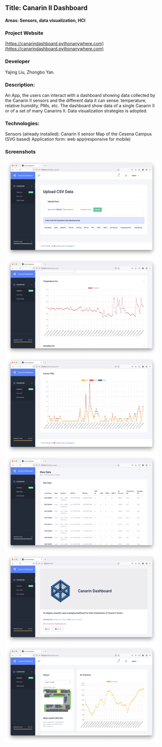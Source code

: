 ## Title: Canarin II Dashboard
#### Areas: Sensors, data visualization, HCI

### Project Website

[https://canarindashboard.pythonanywhere.com](https://canarindashboard.pythonanywhere.com)

### Developer

Yajing Liu, Zhongbo Yan.

### Description: 

An App, the users can interact with a dashboard showing data collected by the Canarin II sensors and the different data it can sense: temperature, relative humidity, PMs, etc. The dashboard show data of a single Canarin II or of a set of many Canarins II. Data visualization strategies is adopted.

### Technologies: 

Sensors (already installed): Canarin II sensor
Map of the Cesena Campus (SVG based)
Application form: web app(responsive for mobile)

### Screenshots

![](assets/dashboard1.png)
![](assets/dashboard2.png)
![](assets/dashboard3.png)
![](assets/dashboard4.png)
![](assets/dashboard5.png)
![](assets/dashboard6.png)
